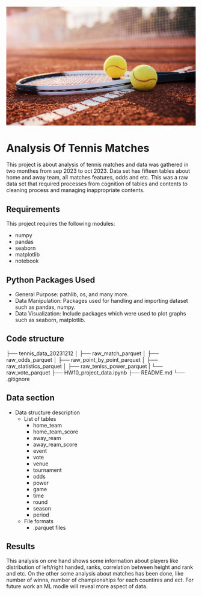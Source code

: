 ![My Image](images/tennis_img.jpg)
# Analysis Of Tennis Matches

This project is about analysis of tennis matches and data was gathered in two monthes from sep 2023 to oct 2023. Data set has fifteen tables about home and away team, all matches features, odds and etc. This was a raw data set that required processes from cognition of tables and contents to cleaning process and managing inappropriate contents.

## Requirements

This project requires the following modules:
- numpy
- pandas
- seaborn
- matplotlib 
- notebook

## Python Packages Used

- General Purpose: pathlib, os, and many more.
- Data Manipulation: Packages used for handling and importing dataset such as pandas, numpy.
- Data Visualization: Include packages which were used to plot graphs such as seaborn, matplotlib.

## Code structure

├── tennis_data_20231212
│   ├── raw_match_parquet
│   ├── raw_odds_parquet
│   ├── raw_point_by_point_parquet
│   ├── raw_statistics_parquet
│   ├── raw_teniss_power_parquet
|   └── raw_vote_parquet
├── HW10_project_data.ipynb
├── README.md
└── .gitignore 

## Data section

* Data structure description
    - List of tables
        - home_team
        - home_team_score
        - away_ream
        - away_ream_score
        - event
        - vote
        - venue
        - tournament
        - odds
        - power
        - game
        - time
        - round
        - season
        - period
    - File formats
        - .parquet files

## Results

This analysis on one hand shows some information about players like distribution of left/right handed, ranks, correlation between height and rank and etc. On the other some analysis about matches has been done, like number of winns, number of championships for each countires and ect. For future work an ML modle will reveal more aspect of data.